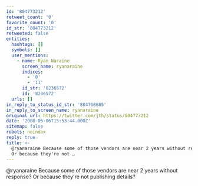 ```yaml
---
id: '804773212'
retweet_count: '0'
favorite_count: '0'
id_str: '804773212'
retweeted: false
entities:
  hashtags: []
  symbols: []
  user_mentions:
    - name: Ryan Naraine
      screen_name: ryanaraine
      indices:
        - '0'
        - '11'
      id_str: '8236572'
      id: '8236572'
  urls: []
in_reply_to_status_id_str: '804768685'
in_reply_to_screen_name: ryanaraine
original_url: https://twitter.com/jth/status/804773212
date: '2008-05-06T15:53:44.000Z'
sitemap: false
robots: noindex
reply: true
title: >-
  @ryanaraine Because some of those vendors are near 2 years without response?
  Or because they're not …
---
```


@ryanaraine Because some of those vendors are near 2 years without response? Or because they're not publishing details?